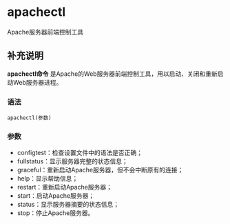 apachectl
===

Apache服务器前端控制工具

## 补充说明

**apachectl命令** 是Apache的Web服务器前端控制工具，用以启动、关闭和重新启动Web服务器进程。

### 语法  

```
apachectl(参数)
```

### 参数  

*   configtest：检查设置文件中的语法是否正确；
*   fullstatus：显示服务器完整的状态信息；
*   graceful：重新启动Apache服务器，但不会中断原有的连接；
*   help：显示帮助信息；
*   restart：重新启动Apache服务器；
*   start：启动Apache服务器；
*   status：显示服务器摘要的状态信息；
*   stop：停止Apache服务器。


<!-- Linux命令行搜索引擎：https://jaywcjlove.github.io/linux-command/ -->